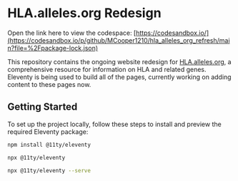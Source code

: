 # HLA.alleles.org Redesign

Open the link here to view the codespace: [https://codesandbox.io/](https://codesandbox.io/p/github/MCooper1210/hla_alleles_org_refresh/main?file=%2Fpackage-lock.json)

This repository contains the ongoing website redesign for [HLA.alleles.org](http://hla.alleles.org), a comprehensive resource for information on HLA and related genes. Eleventy is being used to build all of the pages, currently working on adding content to these pages now.

## Getting Started

To set up the project locally, follow these steps to install and preview the required Eleventy package:

```bash
npm install @11ty/eleventy
```
```bash
npx @11ty/eleventy
```
```bash
npx @11ty/eleventy --serve
```
